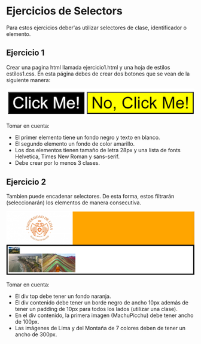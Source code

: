 # Ejercicios de Selectors

Para estos ejercicios deber'as utilizar selectores de clase, identificador o elemento.

## Ejercicio 1

Crear una pagina html llamada ejercicio1.html y una hoja de estilos estilos1.css. En esta página debes de crear dos botones que se vean de la siguiente manera:

![Resultado requerido](resultado_requerido_1.png "Resultado")

Tomar en cuenta:

- El primer elemento tiene un fondo negro y texto en blanco.
- El segundo elemento un fondo de color amarillo.
- Los dos elementos tienen tamaño de letra 28px y una lista de fonts Helvetica, Times New Roman y sans-serif.
- Debe crear por lo menos 3 clases.

## Ejercicio 2

Tambien puede encadenar selectores. De esta forma, estos filtrarán (seleccionarán) los elementos de manera consecutiva.

![Resultado requerido](resultado_requerido_2.png "Resultado")

Tomar en cuenta:

- El div top debe tener un fondo naranja.
- El div contenido debe tener un borde negro de ancho 10px además de tener un padding de 10px para todos los lados (utilizar una clase).
- En el div contenido, la primera imagen (MachuPicchu) debe tener ancho de 100px.
- Las imágenes de Lima y del Montaña de 7 colores deben de tener un ancho de 300px.
